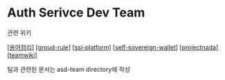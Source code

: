 # Auth Serivce Dev Team

관련 위키

[[용어정리]]
[[groud-rule]]
[[ssi-platform]]
[[self-sovereign-wallet]]
[[projectnada]]
[[teamwiki]]

팀과 관련된 문서는 asd-team directory에 작성

[//begin]: # "Autogenerated link references for markdown compatibility"
[용어정리]: asd-team/용어정리.md "용어정리"
[groud-rule]: asd-team/groud-rule.md "Groud Rule"
[ssi-platform]: asd-team/ssi-platform.md "SSI Platform"
[self-sovereign-wallet]: asd-team/self-sovereign-wallet.md "Self Sovereign Wallet"
[projectnada]: asd-team/projectnada.md "ProjectNaDA"
[teamwiki]: asd-team/teamwiki.md "TeamWiki"
[//end]: # "Autogenerated link references"
